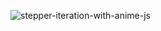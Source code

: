 ![stepper-iteration-with-anime-js](https://github.com/JMBoulos12/animejs/assets/65892342/8b364f84-c485-4c91-8bec-d8ba2893862c)
